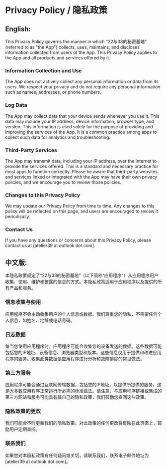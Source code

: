 # Privacy Policy / 隐私政策

## English:

This Privacy Policy governs the manner in which "22与33的秘密基地" (referred to as "the App") collects, uses, maintains, and discloses information collected from users of the App. This Privacy Policy applies to the App and all products and services offered by it.

### Information Collection and Use

The App does not actively collect any personal information or data from its users. We respect your privacy and do not require any personal information such as names, addresses, or phone numbers.

### Log Data

The App may collect data that your device sends whenever you use it. This data may include your IP address, device information, browser type, and version. This information is used solely for the purpose of providing and improving the services of the App. It is a common practice among apps to collect such data for analytics and troubleshooting.

### Third-Party Services

The App may transmit data, including your IP address, over the Internet to provide the services offered. This is a standard and necessary practice for most apps to function correctly. Please be aware that third-party websites and services linked or integrated with the App may have their own privacy policies, and we encourage you to review those policies.

### Changes to this Privacy Policy

We may update our Privacy Policy from time to time. Any changes to this policy will be reflected on this page, and users are encouraged to review it periodically.

### Contact Us

If you have any questions or concerns about this Privacy Policy, please contact us at [atelier39 at outlook dot com].

## 中文版:

本隐私政策规定了“22与33的秘密基地”（以下简称“应用程序”）从应用程序用户收集、使用、维护和披露的信息的方式。本隐私政策适用于应用程序以及提供的所有产品和服务。

### 信息收集与使用

应用程序不会主动收集用户的个人信息或数据。我们尊重您的隐私，不需要任何个人信息，如姓名、地址或电话号码。

### 日志数据

每当您使用应用程序时，应用程序可能会收集您的设备发送的数据。这些数据可能包括您的IP地址、设备信息、浏览器类型和版本。这些信息仅用于提供和改进应用程序的服务。收集此类数据是应用程序进行分析和故障排除的常见做法。

### 第三方服务

应用程序可能会通过互联网传输数据，包括您的IP地址，以提供所提供的服务。这是大多数应用程序正常运行所必需的标准做法。请注意，与应用程序链接或集成的第三方网站和服务可能具有其自己的隐私政策，我们鼓励您查阅这些政策。

### 隐私政策的更改

我们可能会不时更新我们的隐私政策。对此政策的任何更改将反映在此页面上，鼓励用户定期查阅。

### 联系我们

如果您对本隐私政策有任何疑问或关切，请联系我们，联系电子邮件地址为 [atelier39 at outlook dot com]。
